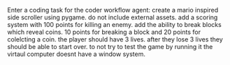 Enter a coding task for the coder workflow agent: create a mario inspired side scroller using pygame. do not include external assets. add a scoring system with 100 points for killing an enemy. add the ability to break blocks which reveal coins. 10 points for breaking a block and 20 points for colelcting a coin. the player should have 3 lives. after they lose 3 lives they should be able to start over. to not try to test the game by running it the virtaul computer doesnt have a window system.